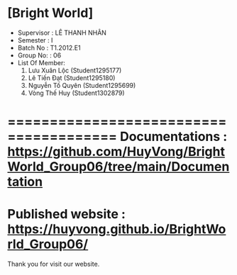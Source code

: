 [Bright World]
=======================================
+ Supervisor		: LÊ THANH NHÂN
+ Semester		: I	
+ Batch No		: T1.2012.E1	
+ Group No:		: 06
+ List Of Member:
	1. Lưu Xuân Lộc  	(Student1295177)
	2. Lê Tiến Đạt	(Student1295180)
	3. Nguyễn Tố Quyên 	(Student1295699)
  	4. Vòng Thế Huy   (Student1302879)

=======================================
Documentations : https://github.com/HuyVong/BrightWorld_Group06/tree/main/Documentation
=======================================
Published website : https://huyvong.github.io/BrightWorld_Group06/
=======================================
Thank you for visit our website.
